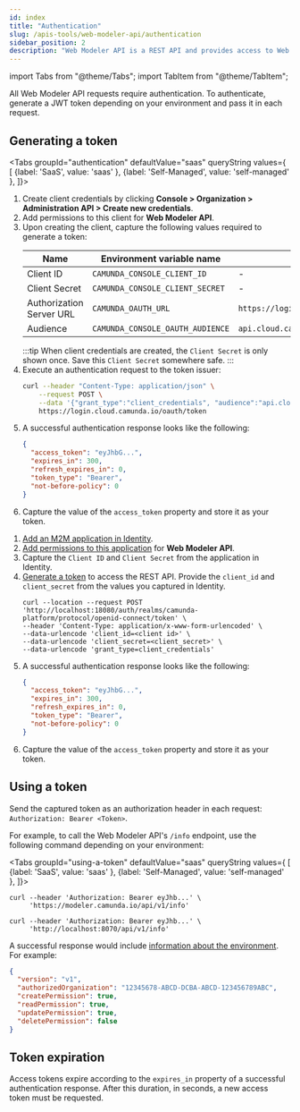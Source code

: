 ```yaml
---
id: index
title: "Authentication"
slug: /apis-tools/web-modeler-api/authentication
sidebar_position: 2
description: "Web Modeler API is a REST API and provides access to Web Modeler data. Requests and responses are in JSON notation."
---
```


import Tabs from "@theme/Tabs";
import TabItem from "@theme/TabItem";

All Web Modeler API requests require authentication. To authenticate, generate a JWT token depending on your environment and pass it in each request.

## Generating a token

<Tabs groupId="authentication" defaultValue="saas" queryString values={
[
{label: 'SaaS', value: 'saas' },
{label: 'Self-Managed', value: 'self-managed' },
]}>

<TabItem value='saas'>

1. Create client credentials by clicking **Console > Organization > Administration API > Create new credentials**.
2. Add permissions to this client for **Web Modeler API**.
3. Upon creating the client, capture the following values required to generate a token:
   <!-- this comment convinces the markdown processor to still treat the table as a table, but without adding surrounding paragraphs. 🤷 -->
   | Name                     | Environment variable name        | Default value                                |
   | ------------------------ | -------------------------------- | -------------------------------------------- |
   | Client ID                | `CAMUNDA_CONSOLE_CLIENT_ID`      | -                                            |
   | Client Secret            | `CAMUNDA_CONSOLE_CLIENT_SECRET`  | -                                            |
   | Authorization Server URL | `CAMUNDA_OAUTH_URL`              | `https://login.cloud.camunda.io/oauth/token` |
   | Audience                 | `CAMUNDA_CONSOLE_OAUTH_AUDIENCE` | `api.cloud.camunda.io`                       |
   <!-- this comment convinces the markdown processor to still treat the table as a table, but without adding surrounding paragraphs. 🤷 -->
   :::tip
   When client credentials are created, the `Client Secret` is only shown once. Save this `Client Secret` somewhere safe.
   :::
4. Execute an authentication request to the token issuer:
   ```bash
   curl --header "Content-Type: application/json" \
       --request POST \
       --data '{"grant_type":"client_credentials", "audience":"api.cloud.camunda.io", "client_id":"...", "client_secret":"..."}' \
       https://login.cloud.camunda.io/oauth/token
   ```
5. A successful authentication response looks like the following:
   ```json
   {
     "access_token": "eyJhbG...",
     "expires_in": 300,
     "refresh_expires_in": 0,
     "token_type": "Bearer",
     "not-before-policy": 0
   }
   ```
6. Capture the value of the `access_token` property and store it as your token.

</TabItem>

<TabItem value='self-managed'>

1. [Add an M2M application in Identity](/self-managed/identity/user-guide/additional-features/incorporate-applications.md).
2. [Add permissions to this application](/self-managed/identity/user-guide/additional-features/incorporate-applications.md) for **Web Modeler API**.
3. Capture the `Client ID` and `Client Secret` from the application in Identity.
4. [Generate a token](/self-managed/identity/user-guide/authorizations/generating-m2m-tokens.md) to access the REST API. Provide the `client_id` and `client_secret` from the values you captured in Identity.
   ```shell
   curl --location --request POST 'http://localhost:18080/auth/realms/camunda-platform/protocol/openid-connect/token' \
   --header 'Content-Type: application/x-www-form-urlencoded' \
   --data-urlencode 'client_id=<client id>' \
   --data-urlencode 'client_secret=<client_secret>' \
   --data-urlencode 'grant_type=client_credentials'
   ```
5. A successful authentication response looks like the following:
   ```json
   {
     "access_token": "eyJhbG...",
     "expires_in": 300,
     "refresh_expires_in": 0,
     "token_type": "Bearer",
     "not-before-policy": 0
   }
   ```
6. Capture the value of the `access_token` property and store it as your token.

</TabItem>

</Tabs>

## Using a token

Send the captured token as an authorization header in each request: `Authorization: Bearer <Token>`.

For example, to call the Web Modeler API's `/info` endpoint, use the following command depending on your environment:

<Tabs groupId="using-a-token" defaultValue="saas" queryString values={
[
{label: 'SaaS', value: 'saas' },
{label: 'Self-Managed', value: 'self-managed' },
]}>

<TabItem value='saas'>

```shell
curl --header 'Authorization: Bearer eyJhb...' \
     'https://modeler.camunda.io/api/v1/info'
```

</TabItem>

<TabItem value='self-managed'>

```shell
curl --header 'Authorization: Bearer eyJhb...' \
     'http://localhost:8070/api/v1/info'
```

</TabItem>
</Tabs>

A successful response would include [information about the environment](https://modeler.camunda.io/swagger-ui/index.html#/Info/getInfo). For example:

```json
{
  "version": "v1",
  "authorizedOrganization": "12345678-ABCD-DCBA-ABCD-123456789ABC",
  "createPermission": true,
  "readPermission": true,
  "updatePermission": true,
  "deletePermission": false
}
```

## Token expiration

Access tokens expire according to the `expires_in` property of a successful authentication response. After this duration, in seconds, a new access token must be requested.
